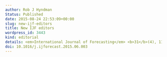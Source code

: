 ```yaml
---
author: Rob J Hyndman
Status: Published
date: 2015-08-24 22:53:09+00:00
slug: new-ijf-editors
title: New IJF editors
wordpress_id: 3443
kind: editorial
details: <em>International Journal of Forecasting</em> <b>31</b>(4), 1104
doi: 10.1016/j.ijforecast.2015.06.003
---
```


